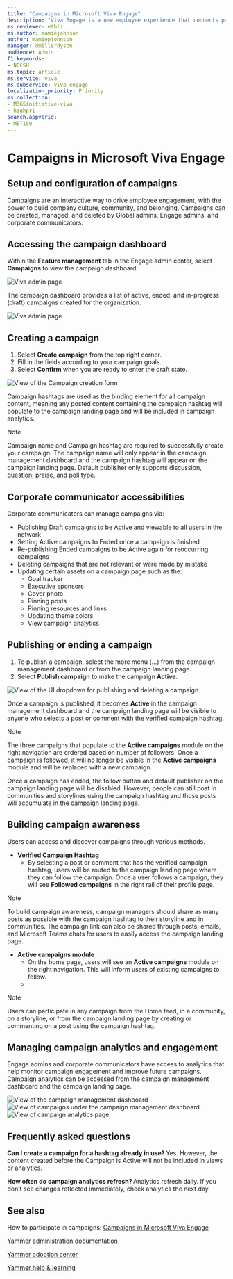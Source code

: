 ```yaml
---
title: "Campaigns in Microsoft Viva Engage"
description: "Viva Engage is a new employee experience that connects people across the company—wherever and whenever they work—so that everyone is included and engaged."
ms.reviewer: ethli
ms.author: mamiejohnson
author: mamiepjohnson
manager: dmillerdyson
audience: Admin
f1.keywords:
- NOCSH
ms.topic: article
ms.service: viva
ms.subservice: viva-engage
localization_priority: Priority
ms.collection:  
- M365initiative-viva
- highpri
search.appverid:
- MET150
---
```


# Campaigns in Microsoft Viva Engage 

## Setup and configuration of campaigns 

Campaigns are an interactive way to drive employee engagement, with the power to build company culture, community, and belonging. Campaigns can be created, managed, and deleted by Global admins, Engage admins, and corporate communicators. 

## Accessing the campaign dashboard 

Within the **Feature management** tab in the Engage admin center, select **Campaigns** to view the campaign dashboard.  

![Viva admin page](/Viva/media/engage/campaigns/create-campaign-admin-portal.png)
 
The campaign dashboard provides a list of active, ended, and in-progress (draft) campaigns created for the organization.  

![Viva admin page](/Viva/media/engage/campaigns/create-campaign-button.png)

## Creating a campaign 

1. Select **Create campaign** from the top right corner. 
2. Fill in the fields according to your campaign goals. 
3. Select **Confirm** when you are ready to enter the draft state. 

![View of the Campaign creation form](/Viva/media/engage/campaigns/create-campaign-new-campaign-modal.png)

Campaign hashtags are used as the binding element for all campaign content, meaning any posted content containing the campaign hashtag will populate to the campaign landing page and will be included in campaign analytics.  

> [!NOTE]
> Campaign name and Campaign hashtag are required to successfully create your campaign. The campaign name will only appear in the campaign management dashboard and the campaign hashtag will appear on the campaign landing page. Default publisher only supports discussion, question, praise, and poll type.

## Corporate communicator accessibilities

Corporate communicators can manage campaigns via:
- Publishing Draft campaigns to be Active and viewable to all users in the network
- Setting Active campaigns to Ended once a campaign is finished
- Re-publishing Ended campaigns to be Active again for reoccurring campaigns
- Deleting campaigns that are not relevant or were made by mistake
- Updating certain assets on a campaign page such as the:
    - Goal tracker  
    - Executive sponsors
    - Cover photo
    - Pinning posts
    - Pinning resources and links
    - Updating theme colors
    - View campaign analytics

## Publishing or ending a campaign

1. To publish a campaign, select the more menu (…) from the campaign management dashboard or from the campaign landing page.  
2. Select **Publish campaign** to make the campaign **Active**.

![View of the UI dropdown for publishing and deleting a campaign](/Viva/media/engage/campaigns/publish-from-dashboard.png)

Once a campaign is published, it becomes **Active** in the campaign management dashboard and the campaign landing page will be visible to anyone who selects a post or comment with the verified campaign hashtag. 

 

> [!NOTE]
> The three campaigns that populate to the **Active campaigns** module on the right navigation are ordered based on number of followers. Once a campaign is followed, it will no longer be visible in the **Active campaigns** module and will be replaced with a new campaign.  

Once a campaign has ended, the follow button and default publisher on the campaign landing page will be disabled. However, people can still post in communities and storylines using the campaign hashtag and those posts will accumulate in the campaign landing page.

## Building campaign awareness  

Users can access and discover campaigns through various methods.  

- **Verified Campaign Hashtag**
    - By selecting a post or comment that has the verified campaign hashtag, users will be routed to the campaign landing page where they can follow the campaign. Once a user follows a campaign, they will see **Followed campaigns** in the right rail of their profile page.  

> [!NOTE]
> To build campaign awareness, campaign managers should share as many posts as possible with the campaign hashtag to their storyline and in communities. The campaign link can also be shared through posts, emails, and Microsoft Teams chats for users to easily access the campaign landing page. 

- **Active campaigns module**
    - On the home page, users will see an **Active campaigns** module on the right navigation. This will inform users of existing campaigns to follow.  
    - 
> [!NOTE]
>  Users can participate in any campaign from the Home feed, in a community, on a storyline, or from the campaign landing page by creating or commenting on a post using the campaign hashtag.

## Managing campaign analytics and engagement 

Engage admins and corporate communicators have access to analytics that help monitor campaign engagement and improve future campaigns. Campaign analytics can be accessed from the campaign management dashboard and the campaign landing page.  

![View of the campaign management dashboard](/Viva/media/viva-setup-page.png)
![View of campaigns under the campaign management dashboard ](/Viva/media/viva-setup-page.png)
![View of campaign analytics page](/Viva/media/viva-setup-page.png)

 
## Frequently asked questions

**Can I create a campaign for a hashtag already in use?** Yes. However, the content created before the Campaign is Active will not be included in views or analytics.  

**How often do campaign analytics refresh?** Analytics refresh daily. If you don’t see changes reflected immediately, check analytics the next day.   

## See also 
How to participate in campaigns: [Campaigns in Microsoft Viva Engage](https://support.microsoft.com/en-us/topic/getting-started-with-microsoft-viva-engage-729f9fce-3aa6-4478-888c-a1543918c284)

[Yammer administration documentation](/yammer/)

[Yammer adoption center](https://adoption.microsoft.com/yammer/)

[Yammer help & learning](https://support.microsoft.com/yammer)

